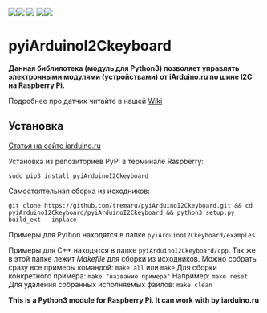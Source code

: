 [![](https://iarduino.ru/img/logo.svg)](https://iarduino.ru)[![](https://wiki.iarduino.ru/img/git-shop.svg?3)](https://iarduino.ru) [![](https://wiki.iarduino.ru/img/git-wiki.svg?2)](https://wiki.iarduino.ru) [![](https://wiki.iarduino.ru/img/git-lesson.svg?2)](https://lesson.iarduino.ru)[![](https://wiki.iarduino.ru/img/git-forum.svg?2)](http://forum.trema.ru)

# pyiArduinoI2Ckeyboard

**Данная библилотека (модуль для Python3) позволяет управлять электронными модулями (устройствами) []() от iArduino.ru по шине I2C на Raspberry Pi.**

Подробнее про датчик читайте в нашей [Wiki]()

## Установка ##

[Статья на сайте iarduino.ru](https://wiki.iarduino.ru/page/raspberry-python-modules/)

Установка из репозиториев PyPI в терминале Raspberry:

`sudo pip3 install pyiArduinoI2Ckeyboard`

Самостоятельная сборка из исходников:

`git clone https://github.com/tremaru/pyiArduinoI2Ckeyboard.git && cd pyiArduinoI2Ckeyboard/pyiArduinoI2Ckeyboard && python3 setup.py build_ext --inplace`

Примеры для Python находятся в папке `pyiArduinoI2Ckeyboard/examples`

Примеры для С++ находятся в папке `pyiArduinoI2Ckeyboard/cpp`. Так же в этой папке лежит *Makefile* для сборки
из исходников. Можно собрать сразу все примеры командой:
`make all` или `make`
Для сборки конкретного примера: `make "название примера"`
Например:
`make reset`
Для удаления собранных исполняемых файлов:
`make clean`

**This is a Python3 module for Raspberry Pi. It can work with []() by iarduino.ru**
